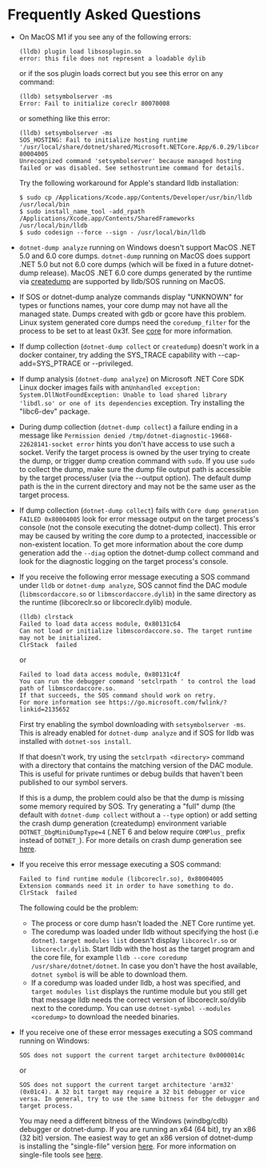 Frequently Asked Questions
==========================

* On MacOS M1 if you see any of the following errors:
    ```
    (lldb) plugin load libsosplugin.so
    error: this file does not represent a loadable dylib
    ```
    or if the sos plugin loads correct but you see this error on any command:
    ```
    (lldb) setsymbolserver -ms
    Error: Fail to initialize coreclr 80070008
    ```
    or something like this error:
    ```
    (lldb) setsymbolserver -ms
    SOS_HOSTING: Fail to initialize hosting runtime '/usr/local/share/dotnet/shared/Microsoft.NETCore.App/6.0.29/libcoreclr.dylib' 80004005
    Unrecognized command 'setsymbolserver' because managed hosting failed or was disabled. See sethostruntime command for details.
    ```

    Try the following workaround for Apple's standard lldb installation:
    ```
    $ sudo cp /Applications/Xcode.app/Contents/Developer/usr/bin/lldb /usr/local/bin
    $ sudo install_name_tool -add_rpath /Applications/Xcode.app/Contents/SharedFrameworks /usr/local/bin/lldb
    $ sudo codesign --force --sign - /usr/local/bin/lldb
    ```

* `dotnet-dump analyze` running on Windows doesn't support MacOS .NET 5.0 and 6.0 core dumps. `dotnet-dump` running on MacOS does support .NET 5.0 but not 6.0 core dumps (which will be fixed in a future dotnet-dump release). MacOS .NET 6.0 core dumps generated by the runtime via [createdump](https://github.com/dotnet/runtime/blob/main/docs/design/coreclr/botr/xplat-minidump-generation.md#os-x) are supported by lldb/SOS running on MacOS.

* If SOS or dotnet-dump analyze commands display "UNKNOWN" for types or functions names, your core dump may not have all the managed state. Dumps created with gdb or gcore have this problem. Linux system generated core dumps need the `coredump_filter` for the process to be set to at least 0x3f. See [core](http://man7.org/linux/man-pages/man5/core.5.html) for more information.

* If dump collection (`dotnet-dump collect` or `createdump`) doesn't work in a docker container, try adding the SYS\_TRACE capability with --cap-add=SYS\_PTRACE or --privileged.
 
* If dump analysis (`dotnet-dump analyze`) on Microsoft .NET Core SDK Linux docker images fails with an`Unhandled exception: System.DllNotFoundException: Unable to load shared library 'libdl.so' or one of its dependencies` exception. Try installing the "libc6-dev" package.
 
* During dump collection (`dotnet-dump collect`) a failure ending in a message like `Permission denied /tmp/dotnet-diagnostic-19668-22628141-socket error` hints you don't have access to use such a socket. Verify the target process is owned by the user trying to create the dump, or trigger dump creation command with `sudo`. If you use `sudo` to collect the dump, make sure the dump file output path is accessible by the target process/user (via the --output option). The default dump path is the in the current directory and may not be the same user as the target process.

* If dump collection (`dotnet-dump collect`) fails with `Core dump generation FAILED 0x80004005` look for error message output on the target process's console (not the console executing the dotnet-dump collect). This error may be caused by writing the core dump to a protected, inaccessible or non-existent location. To get more information about the core dump generation add the `--diag` option the dotnet-dump collect command and look for the diagnostic logging on the target process's console.

* If you receive the following error message executing a SOS command under `lldb` or `dotnet-dump analyze`, SOS cannot find the DAC module (`libmscordaccore.so` or `libmscordaccore.dylib`) in the same directory as the runtime (libcoreclr.so or libcoreclr.dylib) module.
    ```
    (lldb) clrstack
    Failed to load data access module, 0x80131c64
    Can not load or initialize libmscordaccore.so. The target runtime may not be initialized.
    ClrStack  failed
    ```
    or
    ```
    Failed to load data access module, 0x80131c4f
    You can run the debugger command 'setclrpath ' to control the load path of libmscordaccore.so.
    If that succeeds, the SOS command should work on retry.
    For more information see https://go.microsoft.com/fwlink/?linkid=2135652
    ```
    First try enabling the symbol downloading with `setsymbolserver -ms`. This is already enabled for `dotnet-dump analyze` and if SOS for lldb was installed with `dotnet-sos install`.

    If that doesn't work, try using the `setclrpath <directory>` command with a directory that contains the matching version of the DAC module. This is useful for private runtimes or debug builds that haven't been published to our symbol servers.

    If this is a dump, the problem could also be that the dump is missing some memory required by SOS. Try generating a "full" dump (the default with `dotnet-dump collect` without a `--type` option) or add setting the crash dump generation (createdump) environment variable `DOTNET_DbgMiniDumpType=4` (.NET 6 and below require `COMPlus_` prefix instead of `DOTNET_`). For more details on crash dump generation see [here](https://docs.microsoft.com/en-us/dotnet/core/diagnostics/dumps#collecting-dumps-on-crash).

* If you receive this error message executing a SOS command:
    ```
    Failed to find runtime module (libcoreclr.so), 0x80004005
    Extension commands need it in order to have something to do.
    ClrStack  failed
    ```
    The following could be the problem:
    * The process or core dump hasn't loaded the .NET Core runtime yet.
    * The coredump was loaded under lldb without specifying the host (i.e `dotnet`). `target modules list` doesn't display `libcoreclr.so` or `libcoreclr.dylib`. Start lldb with the host as the target program and the core file, for example `lldb --core coredump /usr/share/dotnet/dotnet`. In case you don't have the host available, `dotnet symbol` is will be able to download them.
    * If a coredump was loaded under lldb, a host was specified, and `target modules list` displays the runtime module but you still get that message lldb needs the correct version of libcoreclr.so/dylib next to the coredump. You can use `dotnet-symbol --modules <coredump>` to download the needed binaries.

* If you receive one of these error messages executing a SOS command running on Windows:
    ```
    SOS does not support the current target architecture 0x0000014c
    ```
   or 
    ```
    SOS does not support the current target architecture 'arm32' (0x01c4). A 32 bit target may require a 32 bit debugger or vice versa. In general, try to use the same bitness for the debugger and target process.
    ```

    You may need a different bitness of the Windows (windbg/cdb) debugger or dotnet-dump. If you are running an x64 (64 bit), try an x86 (32 bit) version. The easiest way to get an x86 version of dotnet-dump is installing the "single-file" version [here](https://aka.ms/dotnet-dump/win-x86). For more information on single-file tools see [here](https://github.com/dotnet/diagnostics/blob/main/documentation/single-file-tools.md#single-file-diagnostic-tools).
